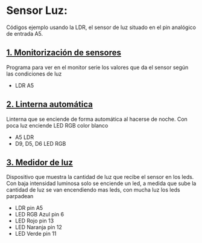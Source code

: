 # Sensor Luz:

Códigos ejemplo usando la LDR, el sensor de luz situado en el pin analógico de entrada A5.

## [1. Monitorización de sensores](https://github.com/EchidnaShield/Recursos/blob/master/Didactica/Actividades_IDE_Arduino/SensorLuz/Monitorizacion_sensores/Monitorizacion_sensores.ino)
Programa para ver en el monitor serie los valores que da el sensor según las condiciones de luz
- LDR A5

## [2. Linterna automática](https://github.com/EchidnaShield/Recursos/blob/master/Didactica/Actividades_IDE_Arduino/SensorLuz/Linterna_automatica/Linterna_automatica.ino)
Linterna que se enciende de forma automática al hacerse de noche. Con poca luz enciende LED RGB color blanco
- A5 LDR
- D9, D5, D6 LED RGB

## [3. Medidor de luz](https://github.com/EchidnaShield/Recursos/blob/master/Didactica/Actividades_IDE_Arduino/SensorLuz/Medidor_Luz/Medidor_Luz.ino)
Dispositivo que muestra la cantidad de luz que recibe el sensor en los leds. Con baja intensidad luminosa solo se enciende un led, a medida que sube la cantidad de luz se van encendiendo mas leds, con mucha luz los leds parpadean
- LDR pin A5
- LED RGB Azul pin 6
- LED Rojo pin 13
- LED Naranja pin 12
- LED Verde pin 11
